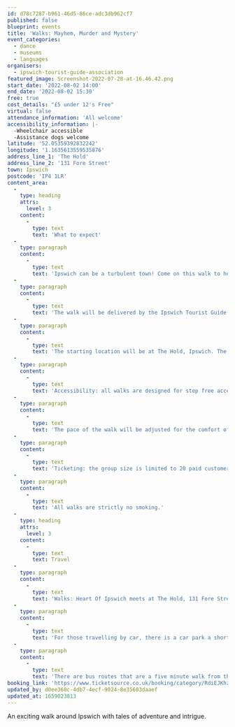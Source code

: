 ```yaml
---
id: d78c7287-b961-46d5-86ce-adc3db962cf7
published: false
blueprint: events
title: 'Walks: Mayhem, Murder and Mystery'
event_categories:
  - dance
  - museums
  - languages
organisers:
  - ipswich-tourist-guide-association
featured_image: Screenshot-2022-07-28-at-16.46.42.png
start_date: '2022-08-02 14:00'
end_date: '2022-08-02 15:30'
free: true
cost_details: "£5 under 12's Free"
virtual: false
attendance_information: 'All welcome'
accessibility_information: |-
  -Wheelchair accessible
  -Assistance dogs welcome
latitude: '52.05359392832242'
longitude: '1.1635613559535876'
address_line_1: 'The Hold'
address_line_2: '131 Fore Street'
town: Ipswich
postcode: 'IP4 1LR'
content_area:
  -
    type: heading
    attrs:
      level: 3
    content:
      -
        type: text
        text: 'What to expect'
  -
    type: paragraph
    content:
      -
        type: text
        text: 'Ipswich can be a turbulent town! Come on this walk to hear tales of riot and rebellion and ‘Murder most foul, strange and unnatural.’ Discover facts behind some intriguing mysteries unsolved to this day.'
  -
    type: paragraph
    content:
      -
        type: text
        text: 'The walk will be delivered by the Ipswich Tourist Guide Association.'
  -
    type: paragraph
    content:
      -
        type: text
        text: 'The starting location will be at The Hold, Ipswich. The walk will start at 14:00 – please arrive 10 minutes early for registration. The duration will be approximately 90 minutes.'
  -
    type: paragraph
    content:
      -
        type: text
        text: 'Accessibility: all walks are designed for step free access. Assistance dogs are welcome (other dogs cannot be accommodated.)'
  -
    type: paragraph
    content:
      -
        type: text
        text: 'The pace of the walk will be adjusted for the comfort of all.'
  -
    type: paragraph
    content:
      -
        type: text
        text: 'Ticketing: the group size is limited to 20 paid customers. Children under the age of 12 go free. Up to 5 complementary tickets per walk are available at the discretion of ITGA.'
  -
    type: paragraph
    content:
      -
        type: text
        text: 'All walks are strictly no smoking.'
  -
    type: heading
    attrs:
      level: 3
    content:
      -
        type: text
        text: Travel
  -
    type: paragraph
    content:
      -
        type: text
        text: 'Walks: Heart Of Ipswich meets at The Hold, 131 Fore Street, Ipswich.'
  -
    type: paragraph
    content:
      -
        type: text
        text: 'For those travelling by car, there is a car park a short walk from the venue next to the student halls.'
  -
    type: paragraph
    content:
      -
        type: text
        text: 'There are bus routes that are a five minute walk from the venue.'
booking_link: 'https://www.ticketsource.co.uk/booking/category/RdiEJKhzXNnT'
updated_by: d0ee360c-4db7-4ecf-9024-8e35603daaef
updated_at: 1659023813
---
```

An exciting walk around Ipswich with tales of adventure and intrigue.